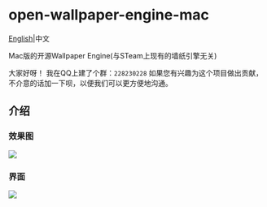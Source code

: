 # open-wallpaper-engine-mac
[English](RAEDME.md)|中文

Mac版的开源Wallpaper Engine(与STeam上现有的墙纸引擎无关)

大家好呀！ 
我在QQ上建了个群：`228230228` 
如果您有兴趣为这个项目做出贡献，不介意的话加一下呗，以便我们可以更方便地沟通。


## 介绍

### 效果图

![](resources/wallpaper.png)

### 界面

![](resources/wallpaper-with-windows.png)

